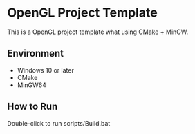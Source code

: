 # OpenGL Project Template
This is a OpenGL project template what using CMake + MinGW.

## Environment
- Windows 10 or later
- CMake
- MinGW64

## How to Run
Double-click to run scripts/Build.bat
